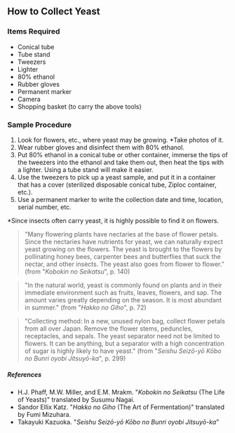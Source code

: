 ## How to Collect Yeast

### Items Required
- Conical tube
- Tube stand
- Tweezers
- Lighter
- 80% ethanol
- Rubber gloves
- Permanent marker
- Camera
- Shopping basket (to carry the above tools)

### Sample Procedure 
1. Look for flowers, etc., where yeast may be growing. *Take photos of it.
2. Wear rubber gloves and disinfect them with 80% ethanol.
3. Put 80% ethanol in a conical tube or other container, immerse the tips of the tweezers into the ethanol and take them out, then heat the tips with a lighter. Using a tube stand will make it easier.
4. Use the tweezers to pick up a yeast sample, and put it in a container that has a cover (sterilized disposable conical tube, Ziploc container, etc.).
5. Use a permanent marker to write the collection date and time, location, serial number, etc.

*Since insects often carry yeast, it is highly possible to find it on flowers.

>"Many flowering plants have nectaries at the base of flower petals. Since the nectaries have nutrients for yeast, we can naturally expect yeast growing on the flowers. The yeast is brought to the flowers by pollinating honey bees, carpenter bees and butterflies that suck the nectar, and other insects. The yeast also goes from flower to flower.” (from "_Kobokin no Seikatsu_", p. 140)

>"In the natural world, yeast is commonly found on plants and in their immediate environment such as fruits, leaves, flowers, and sap. The amount varies greatly depending on the season. It is most abundant in summer." (from "_Hakko no Giho_", p. 72)

>"Collecting method: In a new, unused nylon bag, collect flower petals from all over Japan. Remove the flower stems, peduncles, receptacles, and sepals. The yeast separator need not be limited to flowers. It can be anything, but a separator with a high concentration of sugar is highly likely to have yeast." (from "_Seishu Seizō-yō Kōbo no Bunri oyobi Jitsuyō-ka_", p. 299)

##### References
- H.J. Phaff, M.W. Miller, and E.M. Mrakm. "_Kobokin no Seikatsu_ (The Life of Yeasts)" translated by Susumu Nagai.
- Sandor Ellix Katz. "_Hakko no Giho_ (The Art of Fermentation)" translated by Fumi Mizuhara.
- Takayuki Kazuoka. "_Seishu Seizō-yō Kōbo no Bunri oyobi Jitsuyō-ka_"
